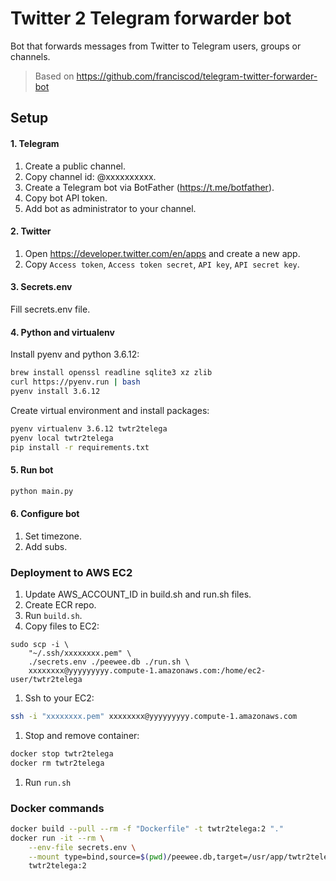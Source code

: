 # Twitter 2 Telegram forwarder bot
Bot that forwards messages from Twitter to Telegram users, groups or channels.
> Based on https://github.com/franciscod/telegram-twitter-forwarder-bot

## Setup
#### 1. Telegram
1. Create a public channel.
1. Copy channel id: @xxxxxxxxxx.
1. Create a Telegram bot via BotFather (https://t.me/botfather).
1. Copy bot API token.
1. Add bot as administrator to your channel.

#### 2. Twitter
1. Open https://developer.twitter.com/en/apps and create a new app.
1. Copy `Access token`, `Access token secret`, `API key`, `API secret key`.

#### 3. Secrets.env
Fill secrets.env file.

#### 4. Python and virtualenv
Install pyenv and python 3.6.12:
```bash
brew install openssl readline sqlite3 xz zlib
curl https://pyenv.run | bash
pyenv install 3.6.12
```
Create virtual environment and install packages:
```bash
pyenv virtualenv 3.6.12 twtr2telega
pyenv local twtr2telega
pip install -r requirements.txt
```

#### 5. Run bot
```bash
python main.py
```

#### 6. Configure bot
1. Set timezone.
1. Add subs.

### Deployment to AWS EC2
1. Update AWS_ACCOUNT_ID in build.sh and run.sh files.
1. Create ECR repo.
1. Run `build.sh`.
1. Copy files to EC2:
```
sudo scp -i \
    "~/.ssh/xxxxxxxx.pem" \
    ./secrets.env ./peewee.db ./run.sh \
    xxxxxxxx@yyyyyyyyy.compute-1.amazonaws.com:/home/ec2-user/twtr2telega
```
1. Ssh to your EC2:
```bash
ssh -i "xxxxxxxx.pem" xxxxxxxx@yyyyyyyyy.compute-1.amazonaws.com
```
1. Stop and remove container:
```bash
docker stop twtr2telega
docker rm twtr2telega
``` 
1. Run `run.sh`

### Docker commands
```bash
docker build --pull --rm -f "Dockerfile" -t twtr2telega:2 "."
docker run -it --rm \
    --env-file secrets.env \
    --mount type=bind,source=$(pwd)/peewee.db,target=/usr/app/twtr2telega/peewee.db \
    twtr2telega:2
```
